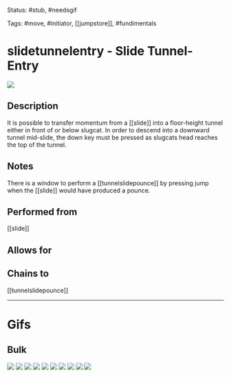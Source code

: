 Status: #stub, #needsgif 

Tags: #move, #initiator, [[jumpstore]], #fundimentals 

# slidetunnelentry - Slide Tunnel-Entry
<img src=https://raw.githubusercontent.com/LauraHannah44/Rain-World-Movement/main/Files/slidetunnelentry_header.gif>

## Description
It is possible to transfer momentum from a [[slide]] into a floor-height tunnel either in front of or below slugcat. In order to descend into a downward tunnel mid-slide, the down key must be pressed as slugcats head reaches the top of the tunnel.

## Notes
There is a window to perform a [[tunnelslidepounce]] by pressing jump when the [[slide]] would have produced a pounce.

## Performed from
[[slide]]

## Allows for


## Chains to
[[tunnelslidepounce]]

___
# Gifs
## Bulk
<img src=https://raw.githubusercontent.com/LauraHannah44/Rain-World-Movement/main/Files/slidetunnelentry_0.gif>

<img src=https://raw.githubusercontent.com/LauraHannah44/Rain-World-Movement/main/Files/slidetunnelentry_1.gif>

<img src=https://raw.githubusercontent.com/LauraHannah44/Rain-World-Movement/main/Files/slidetunnelentry_2.gif>

<img src=https://raw.githubusercontent.com/LauraHannah44/Rain-World-Movement/main/Files/slidetunnelentry_3.gif>

<img src=https://raw.githubusercontent.com/LauraHannah44/Rain-World-Movement/main/Files/slidetunnelentry_4.gif>

<img src=https://raw.githubusercontent.com/LauraHannah44/Rain-World-Movement/main/Files/slidetunnelentry_5.gif>

<img src=https://raw.githubusercontent.com/LauraHannah44/Rain-World-Movement/main/Files/slidetunnelentry_6.gif>

<img src=https://raw.githubusercontent.com/LauraHannah44/Rain-World-Movement/main/Files/slidetunnelentry_7.gif>

<img src=https://raw.githubusercontent.com/LauraHannah44/Rain-World-Movement/main/Files/slidetunnelentry_8.gif>

<img src=https://raw.githubusercontent.com/LauraHannah44/Rain-World-Movement/main/Files/slidetunnelentry_9.gif>
